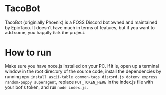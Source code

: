 # TacoBot
TacoBot (originially Phoenix) is a FOSS Discord bot owned and maintained by EpicTaco. It doesn't have much in terms of features, but if you want to add some, you happily fork the project.

# How to run
Make sure you have node.js installed on your PC. If it is, open up a terminal window in the root directory of the source code, install the dependencies by running `npm install ascii-table common-tags discord.js dotenv express random-puppy superagent`, replace `PUT_TOKEN_HERE` in the index.js file with your bot's token, and run `node index.js`.
